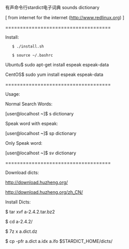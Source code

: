 有声命令行stardict电子词典
sounds dictionary

[ from internet for the internet (http://www.redlinux.org) ]

====================================

Install:

       $ ./install.sh
 
       $ source ~/.bashrc

 Ubuntu$ sudo apt-get install espeak espeak-data

 CentOS$ sudo yum install espeak espeak-data

====================================

Usage: 

   Normal Search Words:
  
   [user@localhost ~]$ s dictionary


   Speak word with espeak:

   [user@localhost ~]$ sp dictionary


   Only Speak word:


   [user@localhost ~]$ sv dictionary


====================================

Download dicts: 

  http://download.huzheng.org/

  http://download.huzheng.org/zh_CN/


Install Dicts:

  $  tar xvf a-2.4.2.tar.bz2 

  $  cd a-2.4.2/

  $ 7z  x  a.dict.dz 

  $ cp -pfr a.dict a.idx a.ifo  $STARDICT_HOME/dicts/
